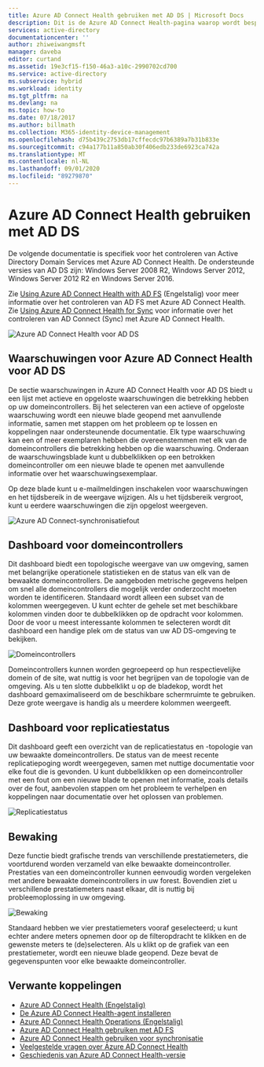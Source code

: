 ```yaml
---
title: Azure AD Connect Health gebruiken met AD DS | Microsoft Docs
description: Dit is de Azure AD Connect Health-pagina waarop wordt besproken hoe AD DS kunt controleren.
services: active-directory
documentationcenter: ''
author: zhiweiwangmsft
manager: daveba
editor: curtand
ms.assetid: 19e3cf15-f150-46a3-a10c-2990702cd700
ms.service: active-directory
ms.subservice: hybrid
ms.workload: identity
ms.tgt_pltfrm: na
ms.devlang: na
ms.topic: how-to
ms.date: 07/18/2017
ms.author: billmath
ms.collection: M365-identity-device-management
ms.openlocfilehash: d75b439c2753db17cffecdc97b6389a7b31b833e
ms.sourcegitcommit: c94a177b11a850ab30f406edb233de6923ca742a
ms.translationtype: MT
ms.contentlocale: nl-NL
ms.lasthandoff: 09/01/2020
ms.locfileid: "89279870"
---
```

# <a name="using-azure-ad-connect-health-with-ad-ds"></a>Azure AD Connect Health gebruiken met AD DS
De volgende documentatie is specifiek voor het controleren van Active Directory Domain Services met Azure AD Connect Health. De ondersteunde versies van AD DS zijn: Windows Server 2008 R2, Windows Server 2012, Windows Server 2012 R2 en Windows Server 2016.

Zie [Using Azure AD Connect Health with AD FS](how-to-connect-health-adfs.md) (Engelstalig) voor meer informatie over het controleren van AD FS met Azure AD Connect Health. Zie [Using Azure AD Connect Health for Sync](how-to-connect-health-sync.md) voor informatie over het controleren van AD Connect (Sync) met Azure AD Connect Health.

![Azure AD Connect Health voor AD DS](./media/how-to-connect-health-adds/domainservicesnapshot.PNG)

## <a name="alerts-for-azure-ad-connect-health-for-ad-ds"></a>Waarschuwingen voor Azure AD Connect Health voor AD DS
De sectie waarschuwingen in Azure AD Connect Health voor AD DS biedt u een lijst met actieve en opgeloste waarschuwingen die betrekking hebben op uw domeincontrollers. Bij het selecteren van een actieve of opgeloste waarschuwing wordt een nieuwe blade geopend met aanvullende informatie, samen met stappen om het probleem op te lossen en koppelingen naar ondersteunende documentatie. Elk type waarschuwing kan een of meer exemplaren hebben die overeenstemmen met elk van de domeincontrollers die betrekking hebben op die waarschuwing. Onderaan de waarschuwingsblade kunt u dubbelklikken op een betrokken domeincontroller om een nieuwe blade te openen met aanvullende informatie over het waarschuwingsexemplaar.

Op deze blade kunt u e-mailmeldingen inschakelen voor waarschuwingen en het tijdsbereik in de weergave wijzigen. Als u het tijdsbereik vergroot, kunt u eerdere waarschuwingen die zijn opgelost weergeven.

![Azure AD Connect-synchronisatiefout](./media/how-to-connect-health-adds/aadconnect-health-adds-alerts.png)

## <a name="domain-controllers-dashboard"></a>Dashboard voor domeincontrollers
Dit dashboard biedt een topologische weergave van uw omgeving, samen met belangrijke operationele statistieken en de status van elk van de bewaakte domeincontrollers. De aangeboden metrische gegevens helpen om snel alle domeincontrollers die mogelijk verder onderzocht moeten worden te identificeren. Standaard wordt alleen een subset van de kolommen weergegeven. U kunt echter de gehele set met beschikbare kolommen vinden door te dubbelklikken op de opdracht voor kolommen. Door de voor u meest interessante kolommen te selecteren wordt dit dashboard een handige plek om de status van uw AD DS-omgeving te bekijken.

![Domeincontrollers](./media/how-to-connect-health-adds/aadconnect-health-adds-domainsandsites-dashboard.png)

Domeincontrollers kunnen worden gegroepeerd op hun respectievelijke domein of de site, wat nuttig is voor het begrijpen van de topologie van de omgeving. Als u ten slotte dubbelklikt u op de bladekop, wordt het dashboard gemaximaliseerd om de beschikbare schermruimte te gebruiken. Deze grote weergave is handig als u meerdere kolommen weergeeft.

## <a name="replication-status-dashboard"></a>Dashboard voor replicatiestatus
Dit dashboard geeft een overzicht van de replicatiestatus en -topologie van uw bewaakte domeincontrollers. De status van de meest recente replicatiepoging wordt weergegeven, samen met nuttige documentatie voor elke fout die is gevonden. U kunt dubbelklikken op een domeincontroller met een fout om een nieuwe blade te openen met informatie, zoals details over de fout, aanbevolen stappen om het probleem te verhelpen en koppelingen naar documentatie over het oplossen van problemen.

![Replicatiestatus](./media/how-to-connect-health-adds/aadconnect-health-adds-replication.png)

## <a name="monitoring"></a>Bewaking
Deze functie biedt grafische trends van verschillende prestatiemeters, die voortdurend worden verzameld van elke bewaakte domeincontroller. Prestaties van een domeincontroller kunnen eenvoudig worden vergeleken met andere bewaakte domeincontrollers in uw forest. Bovendien ziet u verschillende prestatiemeters naast elkaar, dit is nuttig bij probleemoplossing in uw omgeving.

![Bewaking](./media/how-to-connect-health-adds/aadconnect-health-adds-monitoring.png)

Standaard hebben we vier prestatiemeters vooraf geselecteerd; u kunt echter andere meters opnemen door op de filteropdracht te klikken en de gewenste meters te (de)selecteren. Als u klikt op de grafiek van een prestatiemeter, wordt een nieuwe blade geopend. Deze bevat de gegevenspunten voor elke bewaakte domeincontroller.

## <a name="related-links"></a>Verwante koppelingen
* [Azure AD Connect Health (Engelstalig)](./whatis-azure-ad-connect.md)
* [De Azure AD Connect Health-agent installeren](how-to-connect-health-agent-install.md)
* [Azure AD Connect Health Operations (Engelstalig)](how-to-connect-health-operations.md)
* [Azure AD Connect Health gebruiken met AD FS](how-to-connect-health-adfs.md)
* [Azure AD Connect Health gebruiken voor synchronisatie](how-to-connect-health-sync.md)
* [Veelgestelde vragen over Azure AD Connect Health](reference-connect-health-faq.md)
* [Geschiedenis van Azure AD Connect Health-versie](reference-connect-health-version-history.md)